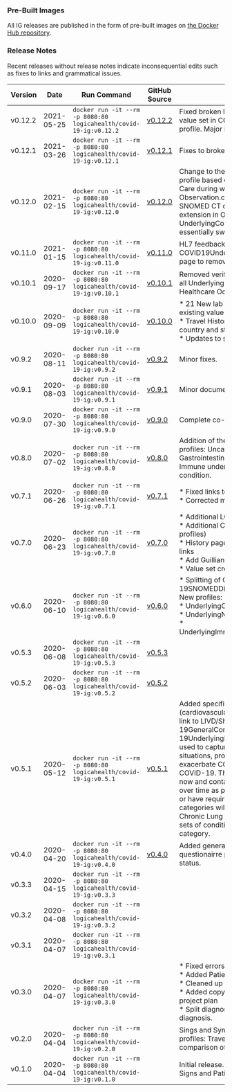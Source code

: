 
### Pre-Built Images
All IG releases are published in the form of pre-built images on [the Docker Hub repository](https://hub.docker.com/r/logicahealth/covid-19-ig).

### Release Notes
Recent releases without release notes indicate inconsequential edits such as fixes to links and grammatical issues.

| Version 	| Date 	| Run Command 	| GitHub Source 	| Notes 	|
|-	|-	|-	|-	|-	|
| v0.12.2	| 2021-05-25	| `docker run -it --rm -p 8080:80 logicahealth/covid-19-ig:v0.12.2` 	| [v0.12.2](https://github.com/logicahealth/covid-19/tree/v0.12.2)	| Fixed broken links on Lab Profiles page. Fixed incorrect value set in COVID-19 Underlying Condition Observation profile. Major internal project reconfiguration. |
| v0.12.1	| 2021-03-26	| `docker run -it --rm -p 8080:80 logicahealth/covid-19-ig:v0.12.1` 	| [v0.12.1](https://github.com/logicahealth/covid-19/tree/v0.12.1)	| Fixes to broken links and some incorrect lab value sets. |
| v0.12.0	| 2021-02-15	| `docker run -it --rm -p 8080:80 logicahealth/covid-19-ig:v0.12.0` 	| [v0.12.0](https://github.com/logicahealth/covid-19/tree/v0.12.0)	| Change to the COVID19UnderlyingConditionObservation profile based on conversations we had with HL7 Patient Care during working group meetings. Observation.component.code is now the specific SNOMED CT code for the underlying condition and the extension in Observation.component is now UnderlyingConditionCategory (was conditionCode). We essentially swapped the two. |
| v0.11.0	| 2021-01-15	| `docker run -it --rm -p 8080:80 logicahealth/covid-19-ig:v0.11.0` 	| [v0.11.0](https://github.com/logicahealth/covid-19/tree/v0.11.0)	| HL7 feedback integration; Adding lab profiles, COVID19UnderlyingConditionObs.fsh and updating index page to remove references to Logica discussion forum. |
| v0.10.1	| 2020-09-17	| `docker run -it --rm -p 8080:80 logicahealth/covid-19-ig:v0.10.1` 	| [v0.10.1](https://github.com/logicahealth/covid-19/tree/v0.10.1)	| Removed verificationStatus (set cardinality to 0..0) from all Underlying Condition profiles and put back the Healthcare Occupation value set. |
| v0.10.0	| 2020-09-09	| `docker run -it --rm -p 8080:80 logicahealth/covid-19-ig:v0.10.0` 	| [v0.10.0](https://github.com/logicahealth/covid-19/tree/v0.10.0)	| * 21 New lab profiles, 2 New value sets, and updates to 7 existing value sets<br> * Travel History is now using ISO 3166 codes for both country and state/province.<br> * Updates to several underlying condition value sets. |
| v0.9.2	| 2020-08-11	| `docker run -it --rm -p 8080:80 logicahealth/covid-19-ig:v0.9.2` 	| [v0.9.2](https://github.com/logicahealth/covid-19/tree/v0.9.2)	| Minor fixes. |
| v0.9.1	| 2020-08-03	| `docker run -it --rm -p 8080:80 logicahealth/covid-19-ig:v0.9.1` 	| [v0.9.1](https://github.com/logicahealth/covid-19/tree/v0.9.1)	| Minor documentation fixes. |
| v0.9.0	| 2020-07-30	| `docker run -it --rm -p 8080:80 logicahealth/covid-19-ig:v0.9.0` 	| [v0.9.0](https://github.com/logicahealth/covid-19/tree/v0.9.0)	| Complete co-morbidity value sets. |
| v0.8.0	| 2020-07-02	| `docker run -it --rm -p 8080:80 logicahealth/covid-19-ig:v0.8.0` 	| [v0.8.0](https://github.com/logicahealth/covid-19/tree/v0.8.0)	| Addition of the final four specific underlying condition profiles: Uncategorized underlying condition, Gastrointestinal and Hepatic underlying condition, Immune underlying condition, and Renal underlying condition. |
| v0.7.1	| 2020-06-26	| `docker run -it --rm -p 8080:80 logicahealth/covid-19-ig:v0.7.1` 	| [v0.7.1](https://github.com/logicahealth/covid-19/tree/v0.7.1)	| * Fixed links to lab profile on the "Lab Profiles" page. <br> * Corrected minor typos. |
| v0.7.0	| 2020-06-23	| `docker run -it --rm -p 8080:80 logicahealth/covid-19-ig:v0.7.0` 	| [v0.7.0](https://github.com/logicahealth/covid-19/tree/v0.7.0)	| * Additional LOINC Codes for 18 lab tests<br> * Additional Co-Morbidities (3 - 4 of the remaining profiles)<br> * History page workaround/fix with historical release links<br> * Add Guillian Barre syndrome "actual"<br> * Value set creation - 10 total |
| v0.6.0	| 2020-06-10	| `docker run -it --rm -p 8080:80 logicahealth/covid-19-ig:v0.6.0` 	| [v0.6.0](https://github.com/logicahealth/covid-19/tree/v0.6.0)	| * Splitting of COVID-19Daignosis into COVID-19SNOMEDDiagnosis and COVID-19ICD10Diagnosis<br> New profiles:<br> * UnderlyingCardiovascularMedicalConditionPresent<br> * UnderlyingNeuroligicMedicalConditionPresent<br> * UnderlyingImmunocompromisedMedicalConditionPresent|
| v0.5.3	| 2020-06-08	| `docker run -it --rm -p 8080:80 logicahealth/covid-19-ig:v0.5.3` 	| [v0.5.3](https://github.com/logicahealth/covid-19/tree/v0.5.3)	|  	|
| v0.5.2	| 2020-06-03	| `docker run -it --rm -p 8080:80 logicahealth/covid-19-ig:v0.5.2` 	| [v0.5.2](https://github.com/logicahealth/covid-19/tree/v0.5.2)	|  	|
| v0.5.1	| 2020-05-12	| `docker run -it --rm -p 8080:80 logicahealth/covid-19-ig:v0.5.1` 	| [v0.5.1](https://github.com/logicahealth/covid-19/tree/v0.5.1)	| Added specific underlying condition profiles (cardiovascular, neurologic, and immunocompromised), link to LIVD/Shield work. Replaces the COVID-19GeneralComorbidityVS with COVID-19UnderlyingMedicalConditionVS. These profiles are used to capture the existence or absence of conditions, situations, procedures, or other issues that could exacerbate COVID-19 or that could be exacerbated by COVID-19.  The value set for this is somewhat short for now and contains many general categories.  It will change over time as people and organizations make suggestions or have requirements.  Specific profiles for comorbid categories will also be created, such as "COVID-19 Chronic Lung Diesase Comorbidities", and will have value sets of conditions specific to and members of the general category. 	|
| v0.4.0	| 2020-04-20 	| `docker run -it --rm -p 8080:80 logicahealth/covid-19-ig:v0.4.0` 	| [v0.4.0](https://github.com/logicahealth/covid-19/tree/v0.4.0)	| Added general comorbidities, more lab profiles, example questionairre profile, smoking status, and pregnancy status. |
| v0.3.3	| 2020-04-15	| `docker run -it --rm -p 8080:80 logicahealth/covid-19-ig:v0.3.3` 	|  	|  	|
| v0.3.2	| 2020-04-08	| `docker run -it --rm -p 8080:80 logicahealth/covid-19-ig:v0.3.2` 	|  	|  	|
| v0.3.1	| 2020-04-07	| `docker run -it --rm -p 8080:80 logicahealth/covid-19-ig:v0.3.1` 	|  	|  	|
| v0.3.0	| 2020-04-07	| `docker run -it --rm -p 8080:80 logicahealth/covid-19-ig:v0.3.0` 	|  	| * Fixed errors in COVID-19DiagnosisVS value set<br> * Added Patient/LOINC crosswalk<br> * Cleaned up look of lab profiles page<br> * Added copyright language requested by HL7 per joint project plan<br> * Split diagnosis into SNOMED diagnosis and ICD10 diagnosis. |
| v0.2.0	| 2020-04-04	| `docker run -it --rm -p 8080:80 logicahealth/covid-19-ig:v0.2.0` 	|	| Sings and Symtpoms, COVID Diagnosis proifles, exposure profiles: Travel History, Exposure info. Added a comparison of this IG to the CDC's eICR IG.   |
| v0.1.0	| 2020-04-04	| `docker run -it --rm -p 8080:80 logicahealth/covid-19-ig:v0.1.0` 	|	| Initial release. First set of lab profiles, references to Vital Signs and Patient profiles in other IG's. |


